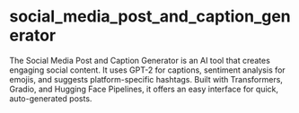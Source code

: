 # social_media_post_and_caption_generator
The Social Media Post and Caption Generator is an AI tool that creates engaging social content. It uses GPT-2 for captions, sentiment analysis for emojis, and suggests platform-specific hashtags. Built with Transformers, Gradio, and Hugging Face Pipelines, it offers an easy interface for quick, auto-generated posts.
